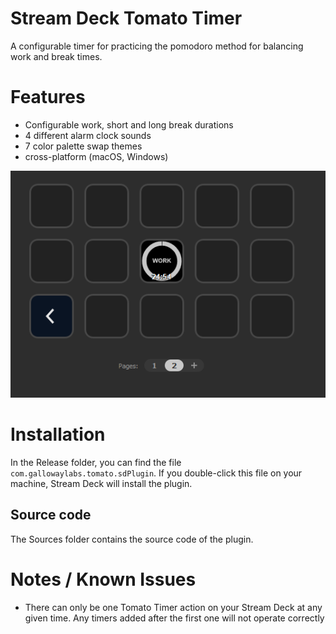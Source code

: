 # Stream Deck Tomato Timer

A configurable timer for practicing the pomodoro method for balancing work and break times. 


# Features

- Configurable work, short and long break durations
- 4 different alarm clock sounds 
- 7 color palette swap themes
- cross-platform (macOS, Windows)

![](screenshot.png)


# Installation

In the Release folder, you can find the file `com.gallowaylabs.tomato.sdPlugin`. If you double-click this file on your machine, Stream Deck will install the plugin.


##  Source code

The Sources folder contains the source code of the plugin.


# Notes / Known Issues

- There can only be one Tomato Timer action on your Stream Deck at any given time. Any timers added after the first one will not operate correctly
